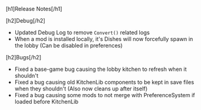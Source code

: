 [h1]Release Notes[/h1]

[h2]Debug[/h2]
- Updated Debug Log to remove `Convert()` related logs
- When a mod is installed locally, it's Dishes will now forcefully spawn in the lobby (Can be disabled in preferences)

[h2]Bugs[/h2]
- Fixed a base-game bug causing the lobby kitchen to refresh when it shouldn't
- Fixed a bug causing old KitchenLib components to be kept in save files when they shouldn't (Also now cleans up after itself)
- Fixed a bug causing some mods to not merge with PreferenceSystem if loaded before KitchenLib